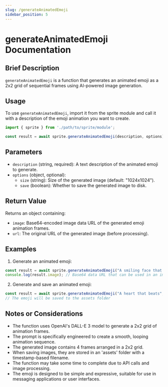 ```yaml
---
slug: /generateAnimatedEmoji
sidebar_position: 5
---
```


# generateAnimatedEmoji Documentation

## Brief Description
`generateAnimatedEmoji` is a function that generates an animated emoji as a 2x2 grid of sequential frames using AI-powered image generation.

## Usage
To use `generateAnimatedEmoji`, import it from the sprite module and call it with a description of the emoji animation you want to create.

```javascript
import { sprite } from './path/to/sprite/module';

const result = await sprite.generateAnimatedEmoji(description, options);
```

## Parameters
- `description` (string, required): A text description of the animated emoji to generate.
- `options` (object, optional):
  - `size` (string): Size of the generated image (default: "1024x1024").
  - `save` (boolean): Whether to save the generated image to disk.

## Return Value
Returns an object containing:
- `image`: Base64-encoded image data URL of the generated emoji animation frames.
- `url`: The original URL of the generated image (before processing).

## Examples

1. Generate an animated emoji:
```javascript
const result = await sprite.generateAnimatedEmoji("A smiling face that winks");
console.log(result.image); // Base64 data URL that can be used in an img tag
```

2. Generate and save an animated emoji:
```javascript
const result = await sprite.generateAnimatedEmoji("A heart that beats", { save: true });
// The emoji will be saved to the assets folder
```

## Notes or Considerations
- The function uses OpenAI's DALL-E 3 model to generate a 2x2 grid of animation frames.
- The prompt is specifically engineered to create a smooth, looping animation sequence.
- The generated image contains 4 frames arranged in a 2x2 grid.
- When saving images, they are stored in an 'assets' folder with a timestamp-based filename.
- The function may take some time to complete due to API calls and image processing.
- The emoji is designed to be simple and expressive, suitable for use in messaging applications or user interfaces.
